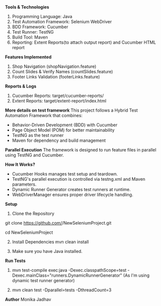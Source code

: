 **Tools & Technologies**

1. Programming Language: Java
2. Test Automation Framework: Selenium WebDriver
3. BDD Framework: Cucumber
4. Test Runner: TestNG
5. Build Tool: Maven
6. Reporting: Extent Reports(to attach output report) and Cucumber HTML report

**Features Implemented**

1. Shop Navigation (shopNavigation.feature)
2. Count Slides & Verify Names (countSlides.feature)
3. Footer Links Validation (footerLinks.feature)

**Reports & Logs**

1. Cucumber Reports: target/cucumber-reports/
2. Extent Reports: target/extent-report/index.html

**More details on test framework**
This project follows a Hybrid Test Automation Framework that combines:

- Behavior-Driven Development (BDD) with Cucumber
- Page Object Model (POM) for better maintainability
- TestNG as the test runner
- Maven for dependency and build management

**Parallel Execution**
The framework is designed to run feature files in parallel using TestNG and Cucumber.

 **How It Works?**
- Cucumber Hooks manages test setup and teardown.
- TestNG's parallel execution is controlled via testng.xml and Maven parameters.
- Dynamic Runner Generator creates test runners at runtime.
- WebDriverManager ensures proper driver lifecycle handling.

**Setup**
1. Clone the Repository

git clone https://github.com/<username>/NewSeleniumProject.git

cd NewSeleniumProject

2. Install Dependencies
mvn clean install

3. Make sure you have Java installed.

**Run Tests**

1. mvn test-compile exec:java -Dexec.classpathScope=test -Dexec.mainClass="runners.DynamicRunnerGenerator" (As I'm using dynamic test runner generator)

2. mvn clean test -Dparallel=tests -DthreadCount=3

**Author**
Monika Jadhav
